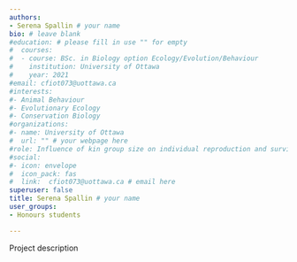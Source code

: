 ```yaml
---
authors:
- Serena Spallin # your name
bio: # leave blank
#education: # please fill in use "" for empty
#  courses:
#  - course: BSc. in Biology option Ecology/Evolution/Behaviour
#    institution: University of Ottawa
#    year: 2021
#email: cfiot073@uottawa.ca
#interests:
#- Animal Behaviour
#- Evolutionary Ecology
#- Conservation Biology
#organizations:
#- name: University of Ottawa 
#  url: "" # your webpage here
#role: Influence of kin group size on individual reproduction and survival of yellow-bellied marmots.
#social:
#- icon: envelope
#  icon_pack: fas
#  link:  cfiot073@uottawa.ca # email here
superuser: false
title: Serena Spallin # your name
user_groups:
- Honours students

---
```


Project description

